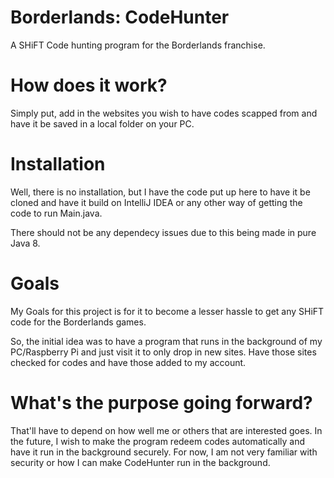 # Borderlands: CodeHunter
A SHiFT Code hunting program for the Borderlands franchise.

# How does it work?
Simply put, add in the websites you wish to have codes scapped from
and have it be saved in a local folder on your PC.

# Installation
Well, there is no installation, but I have the code put up here to have it be cloned and
have it build on IntelliJ IDEA or any other way of getting the code to run Main.java.

There should not be any dependecy issues due to this being made in pure Java 8.

# Goals
My Goals for this project is for it to become a lesser hassle to
get any SHiFT code for the Borderlands games.

So, the initial idea was to have a program that runs in the background
of my PC/Raspberry Pi and just visit it to only drop in new sites.
Have those sites checked for codes and have those added
to my account.

# What's the purpose going forward?
That'll have to depend on how well me or others that are interested goes.
In the future, I wish to make the program redeem codes automatically and
have it run in the background securely. For now, I am not very familiar with
security or how I can make CodeHunter run in the background.
